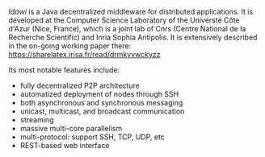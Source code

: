 *Idawi* is a Java decentralized middleware for distributed applications. It is developed at the Computer Science Laboratory of the Universté Côte d'Azur (Nice, France), which is a joint lab of Cnrs (Centre National de la Recherche Scientific) and Inria Sophia Antipolis.
It is extensively described in the on-going working paper there:
https://sharelatex.irisa.fr/read/drmkyvwckyzz

Its most notable features include:
- fully decentralized P2P architecture
- automatized deployment of nodes through SSH
- both asynchronous and synchronous messaging
- unicast, multicast, and broadcast communication
- streaming
- massive multi-core parallelism
- multi-protocol: support SSH, TCP, UDP, etc
- REST-based web interface

